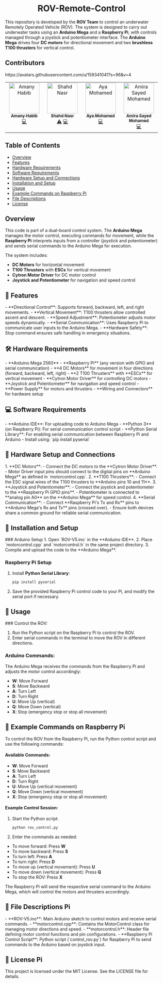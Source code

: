 <h1 align="center" id="title">ROV-Remote-Control</h1>

This repository is developed by the **ROV Team** to control an underwater Remotely Operated Vehicle (ROV). 
The system is designed to carry out underwater tasks using an **Arduino Mega** and a **Raspberry Pi**,
with controls managed through a joystick and potentiometer interface.
The **Arduino Mega** drives four **DC motors** for directional movement and
two **brushless T100 thrusters** for vertical control.

## Contributors

<!-- ALL-CONTRIBUTORS-LIST:START - Do not remove or modify this section -->
<!-- prettier-ignore-start -->
<!-- markdownlint-disable -->
<table>
  <tbody>
    <tr> https://avatars.githubusercontent.com/u/159341041?s=96&v=4
      <td align="center" valign="top" width="14.28%"><a href="https://github.com/amanyhabib"><img src="https://avatars.githubusercontent.com/u/159341041?s=96&v=4" width="100px;" alt="Amany Habib"/><br /><sub><b>Amany Habib</b></sub></a><br /><a href="#infra-Amany-Habib" title="Code">💻</a></td>
      <td align="center" valign="top" width="14.28%"><a href="https://github.com/shahdnasr1"><img src="https://avatars.githubusercontent.com/u/111206091?v=4?s=100" width="100px;" alt="Shahd Nasr"/><br /><sub><b>Shahd Nasr</b></sub></a><br /><a href="#tests-Shahd-Nasr" title="Tests">⚠</a> <a href="#code-Shahd-Nasr" title="Code">💻</a></td>
      <td align="center" valign="top" width="14.28%"><a href="https://github.com/Ayamohamed2003"><img src="https://avatars.githubusercontent.com/u/160287704?v=4?s=100" width="100px;" alt="Aya Mohamed"/><br /><sub><b>Aya Mohamed</b></sub></a><br /><a href="#code-Aya-Mohamed" title="Code">💻</a></td>
      <td align="center" valign="top" width="14.28%"><a href="https://github.com/AmiraSayedMohamed"><img src="https://avatars.githubusercontent.com/u/99215076?v=4?s=100" width="100px;" alt="Amira Sayed Mohamed"/><br /><sub><b>Amira Sayed Mohamed</b></sub></a><br /><a href="#code-Amira-Sayed-Mohamed" title="Code">💻</a></td>
    </tr>
  </tbody>
</table>

<!-- markdownlint-restore -->
<!-- prettier-ignore-end -->

<!-- ALL-CONTRIBUTORS-LIST:END -->


## Table of Contents
- [Overview](#overview)
- [Features](#features)
- [Hardware Requirements](#hardware-requirements)
- [Software Requirements](#software-requirements)
- [Hardware Setup and Connections](#hardware-setup-and-connections)
- [Installation and Setup](#installation-and-setup)
- [Usage](#usage)
- [Example Commands on Raspberry Pi](#example-commands-on-raspberry-pi)
- [File Descriptions](#file-descriptions)
- [License](#license)

## Overview
This code is part of a dual-board control system. The **Arduino Mega** manages the motor control,
executing commands for movement, while the **Raspberry Pi** interprets inputs from a controller
(joystick and potentiometer) and sends serial commands to the Arduino Mega for execution. 

The system includes:
- **DC Motors** for horizontal movement
- **T100 Thrusters** with **ESCs** for vertical movement
- **Cytron Motor Driver** for DC motor control
- **Joystick and Potentiometer** for navigation and speed control

<h2>🧐 Features</h2>
- **Directional Control**: Supports forward, backward, left, and right movements.
- **Vertical Movement**: T100 thrusters allow controlled ascent and descent.
- **Speed Adjustment**: Potentiometer adjusts motor speeds dynamically.
- **Serial Communication**: Uses Raspberry Pi to communicate user inputs to the Arduino Mega.
- **Hardware Safety**: Stop command ensures safe handling in emergency situations.

<h2>🛠️ Hardware Requirements</h2>
- **Arduino Mega 2560**
- **Raspberry Pi** (any version with GPIO and serial communication)
- **4 DC Motors** for movement in four directions (forward, backward, left, right)
- **2 T100 Thrusters** with **ESCs** for vertical movement
- **Cytron Motor Driver** for controlling DC motors
- **Joystick and Potentiometer** for navigation and speed control
- **Power Supply** for motors and thrusters
- **Wiring and Connectors** for hardware setup

<h2>💻 Software Requirements</h2>
- **Arduino IDE**: For uploading code to Arduino Mega
- **Python 3** (on Raspberry Pi): For serial communication control script
- **Python Serial Library**: For enabling serial communication between Raspberry Pi and Arduino
  - Install using: `pip install pyserial`

<h2>🔌 Hardware Setup and Connections</h2>
1. **DC Motors**:
   - Connect the DC motors to the **Cytron Motor Driver**.
   - Motor Driver input pins should connect to the digital pins on **Arduino Mega** as defined in `motorcontrol.cpp`.
2. **T100 Thrusters**:
   - Connect the ESC signal wires of the T100 thrusters to **Arduino pins 10 and 11**.
3. **Joystick and Potentiometer**:
   - Connect the joystick and potentiometer to the **Raspberry Pi GPIO pins**.
   - Potentiometer is connected to **analog pin A0** on the **Arduino Mega** for speed control.
4. **Serial Communication**:
   - Connect **Raspberry Pi's Tx and Rx** pins to **Arduino Mega's Rx and Tx** pins (crossed over).
   - Ensure both devices share a common ground for reliable serial communication.

<h2>🚀 Installation and Setup</h2>
### Arduino Setup
1. Open `ROV-V5.ino` in the **Arduino IDE**.
2. Place `motorcontrol.cpp` and `motorcontrol.h` in the same project directory.
3. Compile and upload the code to the **Arduino Mega**.

### Raspberry Pi Setup
1. Install **Python Serial Library**:
   ```bash
   pip install pyserial
2. Save the provided Raspberry Pi control code to your Pi, and modify the serial port if necessary.

<h2>📜 Usage</h2>
### Control the ROV:

1. Run the Python script on the Raspberry Pi to control the ROV.
2. Enter serial commands in the terminal to move the ROV in different directions.

### Arduino Commands:

The Arduino Mega receives the commands from the Raspberry Pi and adjusts the motor control accordingly:

- **W**: Move Forward
- **S**: Move Backward
- **A**: Turn Left
- **D**: Turn Right
- **U**: Move Up (vertical)
- **Q**: Move Down (vertical)
- **X**: Stop (emergency stop or stop all movement)

<h2>📍 Example Commands on Raspberry Pi</h2>
To control the ROV from the Raspberry Pi, run the Python control script and use the following commands:

#### Available Commands:
- **W**: Move Forward
- **S**: Move Backward
- **A**: Turn Left
- **D**: Turn Right
- **U**: Move Up (vertical movement)
- **Q**: Move Down (vertical movement)
- **X**: Stop (emergency stop or stop all movement)

#### Example Control Session:
1. Start the Python script:
    ```bash
    python rov_control.py
    ```
2. Enter the commands as needed:

- To move forward: Press **W**
- To move backward: Press **S**
- To turn left: Press **A**
- To turn right: Press **D**
- To move up (vertical movement): Press **U**
- To move down (vertical movement): Press **Q**
- To stop the ROV: Press **X**

The Raspberry Pi will send the respective serial command to the Arduino Mega, which will control the motors and thrusters accordingly.

<h2>📂 File Descriptions Pi</h2>
- **ROV-V5.ino**: Main Arduino sketch to control motors and receive serial commands.
- **motorcontrol.cpp**: Contains the MotorControl class for managing motor directions and speed.
- **motorcontrol.h**: Header file defining motor control functions and pin configurations.
- **Raspberry Pi Control Script**: Python script (`control_rov.py`) for Raspberry Pi to send commands to the Arduino based on joystick input.

<h2>📜 License Pi</h2>
This project is licensed under the MIT License. See the LICENSE file for details.
